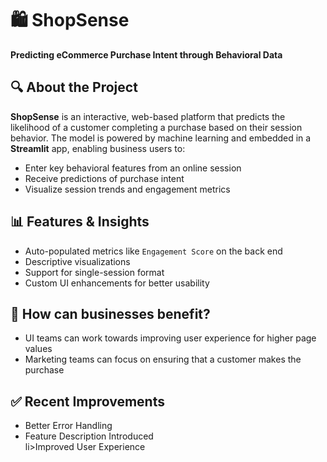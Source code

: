   <h1>🛍️ ShopSense</h1>
  <p><strong>Predicting eCommerce Purchase Intent through Behavioral Data</strong></p>

  <div class="section">
    <h2>🔍 About the Project</h2>
    <p>
      <strong>ShopSense</strong> is an interactive, web-based platform that predicts the likelihood of a customer completing a purchase
      based on their session behavior. The model is powered by machine learning and embedded in a <strong>Streamlit</strong> app, enabling business users to:
    </p>
    <ul>
      <li>Enter key behavioral features from an online session</li>
      <li>Receive predictions of purchase intent</li>
      <li>Visualize session trends and engagement metrics</li>
    </ul>
  </div>

   <div class="section">
    <h2>📊 Features & Insights</h2>
    <ul>
      <li>Auto-populated metrics like <code>Engagement Score</code> on the back end</li>
      <li>Descriptive visualizations</li>
      <li>Support for single-session format</li>
      <li>Custom UI enhancements for better usability</li>
    </ul>
  </div>

   <div class="business value">
    <h2>🚀 How can businesses benefit?</h2>
    <ul>
      <li>UI teams can work towards improving user experience for higher page values</li>
      <li>Marketing teams can focus on ensuring that a customer makes the purchase</li>
    </ul>
  </div>

 <div class="recent improvements">
    <h2>✅ Recent Improvements</h2>
    <ul>
      <li>Better Error Handling</li>
      <li>Feature Description Introduced</li>
      li>Improved User Experience</li>
    </ul>
  </div>  
